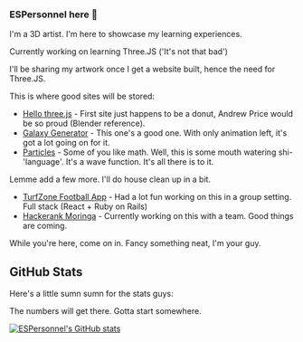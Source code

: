 ### ESPersonnel here 👋

I'm a 3D artist. I'm here to showcase my learning experiences.

Currently working on learning Three.JS ('It's not that bad')

I'll be sharing my artwork once I get a website built, hence the need for Three.JS.

This is where good sites will be stored:

<ul>
  <li><a href = "https://hello-threejs-seven.vercel.app/">Hello three.js</a> - First site just happens to be a donut, Andrew Price would be so proud (Blender reference).</li>
  <li><a href = "https://galaxy-generator-dun.vercel.app/">Galaxy Generator</a> - This one's a good one. With only animation left, it's got a lot going on for it.</li>
  <li><a href = "https://particles-silk.vercel.app/">Particles</a> - Some of you like math. Well, this is some mouth watering shi- 'language'. It's a wave function. It's all there is to it.</li>
</ul>

Lemme add a few more. I'll do house clean up in a bit.

<ul>
  <li><a href="https://github.com/DennohKim/TurfZone/">TurfZone Football App</a> - Had a lot fun working on this in a group setting. Full stack (React + Ruby on Rails)</li>
  <li><a href="https://github.com/orgs/Phase-V-Capstone/dashboard">Hackerank Moringa</a> - Currently working on this with a team. Good things are coming.</li>
</ul>

While you're here, come on in. Fancy something neat, I'm your guy.

## GitHub Stats

Here's a little sumn sumn for the stats guys:

The numbers will get there. Gotta start somewhere.

[![ESPersonnel's GitHub stats](https://github-readme-stats.vercel.app/api?username=ESPersonnel&show_icons=true&theme=midnight-purple)](https://github.com/ESPersonnel/github-readme-stats)


<!--
**ESPersonnel/ESPersonnel** is a ✨ _special_ ✨ repository because its `README.md` (this file) appears on your GitHub profile.

Here are some ideas to get you started:

- 🔭 I’m currently working on ...
- 🌱 I’m currently learning ...
- 👯 I’m looking to collaborate on ...
- 🤔 I’m looking for help with ...
- 💬 Ask me about ...
- 📫 How to reach me: ...
- 😄 Pronouns: ...
- ⚡ Fun fact: ...
-->
